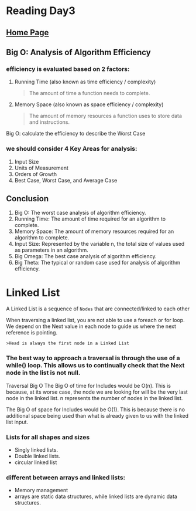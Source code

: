# Reading Day3

## [Home Page](../README.md)


## Big O: Analysis of Algorithm Efficiency

### efficiency is evaluated based on 2 factors:

1. Running Time (also known as time efficiency / complexity)
    >The amount of time a function needs to complete.

2. Memory Space (also known as space efficiency / complexity)
    >The amount of memory resources a function uses to store data and instructions.

Big O: calculate the efficiency to describe the Worst Case

### we should consider 4 Key Areas for analysis:
1. Input Size
2. Units of Measurement
3. Orders of Growth
4. Best Case, Worst Case, and Average Case

## Conclusion

1. Big O: The worst case analysis of algorithm efficiency.
2. Running Time: The amount of time required for an algorithm to complete.
3. Memory Space: The amount of memory resources required for an algorithm to complete.
4. Input Size: Represented by the variable n, the total size of values used as parameters in an algorithm.
5. Big Omega: The best case analysis of algorithm efficiency.
6. Big Theta: The typical or random case used for analysis of algorithm efficiency.

# Linked List

A Linked List is a sequence of `Nodes` that are connected/linked to each other


When traversing a linked list, you are not able to use a foreach or for loop. We depend on the Next value in each node to guide us where the next reference is pointing.

    >Head is always the first node in a Linked List

### The best way to approach a traversal is through the use of a while() loop. This allows us to continually check that the Next node in the list is not null.


Traversal Big O
The Big O of time for Includes would be O(n). This is because, at its worse case, the node we are looking for will be the very last node in the linked list. n represents the number of nodes in the linked list.

The Big O of space for Includes would be O(1). This is because there is no additional space being used than what is already given to us with the linked list input.

### Lists for all shapes and sizes
- Singly linked lists.
- Double linked lists.
- circular linked list

### different  between arrays and linked lists:
- Memory management
-  arrays are static data structures, while linked lists are dynamic data structures. 


